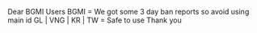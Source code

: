 Dear BGMI Users 
BGMI = We got some 3 day ban reports so avoid using main id
GL | VNG | KR | TW = Safe to use
Thank you




